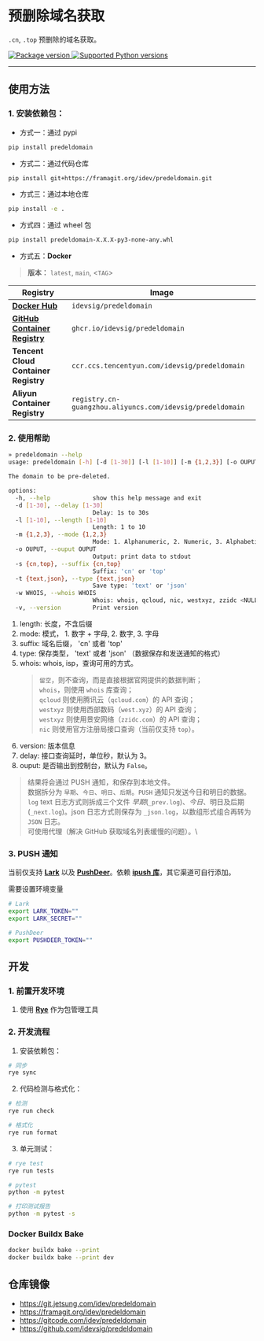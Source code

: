 # 预删除域名获取

`.cn`, `.top` 预删除的域名获取。


<a href="https://pypi.org/project/predeldomain" target="_blank">
    <img src="https://img.shields.io/pypi/v/predeldomain.svg" alt="Package version">
</a>

<a href="https://pypi.org/project/predeldomain" target="_blank">
    <img src="https://img.shields.io/pypi/pyversions/predeldomain.svg" alt="Supported Python versions">
</a>

---


## 使用方法
### 1. 安装依赖包：
- 方式一：通过 pypi
```bash
pip install predeldomain
```
- 方式二：通过代码仓库
```bash
pip install git+https://framagit.org/idev/predeldomain.git
```
- 方式三：通过本地仓库
```bash
pip install -e .
```
- 方式四：通过 wheel 包
```bash
pip install predeldomain-X.X.X-py3-none-any.whl
```

- 方式五：**Docker**

> **版本：** `latest`, `main`, <`TAG`>

| Registry                                                                                        | Image
|---------------------------------------------------------------------------------------------------|----------------------------
| [**Docker Hub**](https://hub.docker.com/r/idevsig/predeldomain)                                           | `idevsig/predeldomain`
| [**GitHub Container Registry**](https://github.com/idevsig/predeldomain/pkgs/container/predeldomain)            | `ghcr.io/idevsig/predeldomain`
| **Tencent Cloud Container Registry** | `ccr.ccs.tencentyun.com/idevsig/predeldomain`
| **Aliyun Container Registry** | `registry.cn-guangzhou.aliyuncs.com/idevsig/predeldomain`

### 2. 使用帮助

```bash
» predeldomain --help
usage: predeldomain [-h] [-d [1-30]] [-l [1-10]] [-m {1,2,3}] [-o OUPUT] [-s {cn,top}] [-t {text,json}] [-w WHOIS] [-v]

The domain to be pre-deleted.

options:
  -h, --help            show this help message and exit
  -d [1-30], --delay [1-30]
                        Delay: 1s to 30s
  -l [1-10], --length [1-10]
                        Length: 1 to 10
  -m {1,2,3}, --mode {1,2,3}
                        Mode: 1. Alphanumeric, 2. Numeric, 3. Alphabetic
  -o OUPUT, --ouput OUPUT
                        Output: print data to stdout
  -s {cn,top}, --suffix {cn,top}
                        Suffix: 'cn' or 'top'
  -t {text,json}, --type {text,json}
                        Save type: 'text' or 'json'
  -w WHOIS, --whois WHOIS
                        Whois: whois, qcloud, nic, westxyz, zzidc <NULL>
  -v, --version         Print version
```
1. length: 长度，不含后缀
2. mode: 模式， 1. 数字 + 字母, 2. 数字, 3. 字母
3. suffix: 域名后缀， 'cn' 或者 'top'
4. type: 保存类型， 'text' 或者 'json' （数据保存和发送通知的格式）
5. whois: whois, isp，查询可用的方式。
   > `留空`，则不查询，而是直接根据官网提供的数据判断；\
   > `whois`，则使用 `whois` 库查询；\
   > `qcloud` 则使用腾讯云（`qcloud.com`）的 API 查询；\
   > `westxyz` 则使用西部数码（`west.xyz`）的 API 查询；\
   > `westxyz` 则使用景安网络（`zzidc.com`）的 API 查询；\
   > `nic` 则使用官方注册局接口查询（当前仅支持 `top`）。
6. version: 版本信息
7. delay: 接口查询延时，单位秒，默认为 3。
8. ouput: 是否输出到控制台，默认为 `False`。

> 结果将会通过 PUSH 通知，和保存到本地文件。\
> 数据拆分为 `早期`、`今日`、`明日`、`后期`。`PUSH` 通知只发送今日和明日的数据。`log` text 日志方式则拆成三个文件 *早期*(`_prev.log`)、*今日*、明日及后期(`_next.log`)。json 日志方式则保存为 `_json.log`，以数组形式组合再转为 `JSON` 日志。\
> 可使用代理（解决 GitHub 获取域名列表缓慢的问题）。\

### 3. PUSH 通知
当前仅支持 [**Lark**](https://www.larksuite.com/) 以及 [**PushDeer**](http://www.pushdeer.com/)。依赖 [**ipush 库**](https://framagit.org/idev/pypush)，其它渠道可自行添加。

需要设置环境变量
```bash
# Lark
export LARK_TOKEN=""
export LARK_SECRET=""

# PushDeer
export PUSHDEER_TOKEN=""
```

## 开发

### 1. 前置开发环境

1. 使用 [**Rye**](https://rye.astral.sh/) 作为包管理工具

### 2. 开发流程

1. 安装依赖包：

```bash
# 同步
rye sync
```

2. 代码检测与格式化：

```bash
# 检测
rye run check

# 格式化
rye run format
```

3. 单元测试：

```bash
# rye test
rye run tests

# pytest
python -m pytest

# 打印测试报告
python -m pytest -s
```

### Docker Buildx Bake
```bash
docker buildx bake --print
docker buildx bake --print dev
```

## 仓库镜像

- https://git.jetsung.com/idev/predeldomain
- https://framagit.org/idev/predeldomain
- https://gitcode.com/idev/predeldomain
- https://github.com/idevsig/predeldomain
